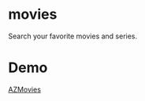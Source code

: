 # movies

Search your favorite movies and series.

# Demo
[AZMovies](https://az-movies.netlify.app/)
